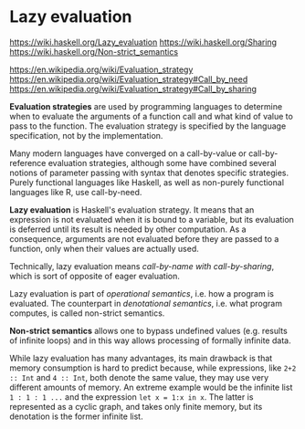 # Lazy evaluation

https://wiki.haskell.org/Lazy_evaluation
https://wiki.haskell.org/Sharing
https://wiki.haskell.org/Non-strict_semantics

https://en.wikipedia.org/wiki/Evaluation_strategy
https://en.wikipedia.org/wiki/Evaluation_strategy#Call_by_need
https://en.wikipedia.org/wiki/Evaluation_strategy#Call_by_sharing


**Evaluation strategies** are used by programming languages to determine when to evaluate the arguments of a function call and what kind of value to pass to the function. The evaluation strategy is specified by the language specification, not by the implementation.

Many modern languages have converged on a call-by-value or call-by-reference evaluation strategies, although some have combined several notions of parameter passing with syntax that denotes specific strategies. Purely functional languages like Haskell, as well as non-purely functional languages like R, use call-by-need.


**Lazy evaluation** is Haskell's evaluation strategy. It means that an expression is not evaluated when it is bound to a variable, but its evaluation is deferred until its result is needed by other computation. As a consequence, arguments are not evaluated before they are passed to a function, only when their values are actually used.

Technically, lazy evaluation means *call-by-name with call-by-sharing*, which is sort of opposite of eager evaluation.

Lazy evaluation is part of *operational semantics*, i.e. how a program is evaluated. The counterpart in *denotational semantics*, i.e. what program computes, is called non-strict semantics.

**Non-strict semantics** allows one to bypass undefined values (e.g. results of infinite loops) and in this way allows processing of formally infinite data.

While lazy evaluation has many advantages, its main drawback is that memory consumption is hard to predict because, while expressions, like `2+2 :: Int` and `4 :: Int`, both denote the same value, they may use very different amounts of memory. An extreme example would be the infinite list `1 : 1 : 1 ...` and the expression `let x = 1:x in x`. The latter is represented as a cyclic graph, and takes only finite memory, but its denotation is the former infinite list.
